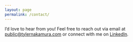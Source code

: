 ```yaml
---
layout: page
permalink: /contact/
---
```


I’d love to hear from you! Feel free to reach out via email at [public@tylernakamura.com](mailto:public@tylernakamura.com) or connect with me on [LinkedIn](https://www.linkedin.com/in/tylernakamura).
